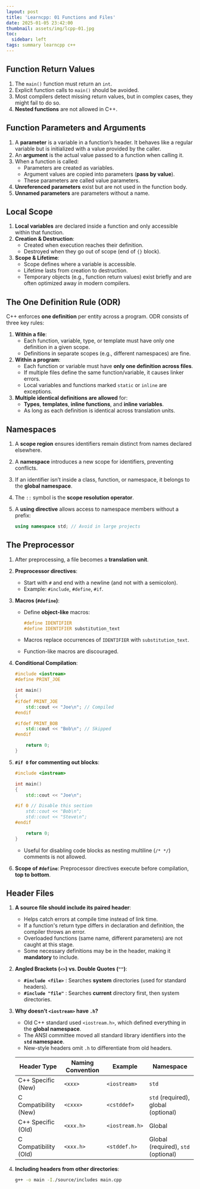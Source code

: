 ```yaml
---
layout: post
title: 'Learncpp: 01 Functions and Files'
date: 2025-01-05 23:42:00
thumbnail: assets/img/lcpp-01.jpg
toc:
  sidebar: left
tags: summary learncpp c++
---
```


## Function Return Values

1. The `main()` function must return an `int`.
2. Explicit function calls to `main()` should be avoided.
3. Most compilers detect missing return values, but in complex cases, they might fail to do so.
4. **Nested functions** are not allowed in C++.

## Function Parameters and Arguments

1. A **parameter** is a variable in a function’s header. It behaves like a regular variable but is initialized with a value provided by the caller.
2. An **argument** is the actual value passed to a function when calling it.
3. When a function is called:
   - Parameters are created as variables.
   - Argument values are copied into parameters (**pass by value**).
   - These parameters are called value parameters.
4. **Unreferenced parameters** exist but are not used in the function body.
5. **Unnamed parameters** are parameters without a name.

## Local Scope

1. __Local variables__ are declared inside a function and only accessible within that function.
2. __Creation & Destruction__:
    - Created when execution reaches their definition.
    - Destroyed when they go out of scope (end of `{}` block).
3. __Scope & Lifetime__:
    - Scope defines where a variable is accessible.
    - Lifetime lasts from creation to destruction.
    - Temporary objects (e.g., function return values) exist briefly and are often optimized away in modern compilers.

## The One Definition Rule (ODR)

C++ enforces **one definition** per entity across a program. ODR consists of three key rules:

1. **Within a file**:  
   - Each function, variable, type, or template must have only one definition in a given scope.
   - Definitions in separate scopes (e.g., different namespaces) are fine.
2. **Within a program**:  
   - Each function or variable must have **only one definition across files**.
   - If multiple files define the same function/variable, it causes linker errors.
   - Local variables and functions marked `static` or `inline` are exceptions.
3. **Multiple identical definitions are allowed** for:
   - **Types**, **templates**, **inline functions**, and **inline variables**.
   - As long as each definition is identical across translation units.

## Namespaces

1. A **scope region** ensures identifiers remain distinct from names declared elsewhere.
2. A **namespace** introduces a new scope for identifiers, preventing conflicts.
3. If an identifier isn’t inside a class, function, or namespace, it belongs to the **global namespace**.
4. The `::` symbol is the **scope resolution operator**.
5. A **using directive** allows access to namespace members without a prefix:

   ```cpp
   using namespace std; // Avoid in large projects
   ```

## The Preprocessor

1. After preprocessing, a file becomes a **translation unit**.
2. **Preprocessor directives**:
   - Start with `#` and end with a newline (and not with a semicolon).
   - Example: `#include`, `#define`, `#if`.
3. **Macros (`#define`)**:
   - Define **object-like** macros:

     ```cpp
     #define IDENTIFIER
     #define IDENTIFIER substitution_text
     ```
   - Macros replace occurrences of `IDENTIFIER` with `substitution_text`.
   - Function-like macros are discouraged.

4. **Conditional Compilation**:
     ```cpp
     #include <iostream>
     #define PRINT_JOE

     int main()
     {
     #ifdef PRINT_JOE
         std::cout << "Joe\n"; // Compiled
     #endif

     #ifdef PRINT_BOB
         std::cout << "Bob\n"; // Skipped
     #endif

         return 0;
     }
     ```
5. **`#if 0` for commenting out blocks**:

   ```cpp
   #include <iostream>

   int main()
   {
       std::cout << "Joe\n";

   #if 0 // Disable this section
       std::cout << "Bob\n";
       std::cout << "Steve\n";
   #endif

       return 0;
   }
   ```

   - Useful for disabling code blocks as nesting multiline (`/* */`) comments is not allowed.

6. **Scope of `#define`**: Preprocessor directives execute before compilation, **top to bottom**.

## Header Files

1. **A source file should include its paired header**:
   - Helps catch errors at compile time instead of link time.
   - If a function's return type differs in declaration and definition, the compiler throws an error.
   - Overloaded functions (same name, different parameters) are not caught at this stage.
   - Some necessary definitions may be in the header, making it **mandatory** to include.

2. **Angled Brackets (`<>`) vs. Double Quotes (`""`)**:
   - **`#include <file>`** : Searches **system** directories (used for standard headers).
   - **`#include "file"`** : Searches **current** directory first, then system directories.

3. **Why doesn’t `<iostream>` have `.h`?**  
   - Old C++ standard used `<iostream.h>`, which defined everything in the **global namespace**.
   - The ANSI committee moved all standard library identifiers into the **`std` namespace**.
   - New-style headers omit `.h` to differentiate from old headers.

   | Header Type | Naming Convention | Example | Namespace |
   |------------|----------------|---------|------------|
   | C++ Specific (New) | `<xxx>` | `<iostream>` | `std` |
   | C Compatibility (New) | `<cxxx>` | `<cstddef>` | `std` (required), global (optional) |
   | C++ Specific (Old) | `<xxx.h>` | `<iostream.h>` | Global |
   | C Compatibility (Old) | `<xxx.h>` | `<stddef.h>` | Global (required), `std` (optional) |

4. **Including headers from other directories**:

   ```bash
   g++ -o main -I./source/includes main.cpp
   ```
